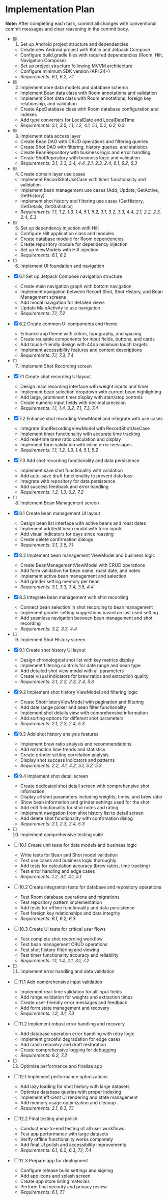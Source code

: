 # Implementation Plan

**Note:** After completing each task, commit all changes with conventional commit messages and clear reasoning in the commit body.

- [x] 1. Set up Android project structure and dependencies
  - Create new Android project with Kotlin and Jetpack Compose
  - Configure build.gradle files with required dependencies (Room, Hilt, Navigation Compose)
  - Set up project structure following MVVM architecture
  - Configure minimum SDK version (API 24+)
  - _Requirements: 6.1, 6.2, 7.1_

- [x] 2. Implement core data models and database schema
  - Implement Bean data class with Room annotations and validation
  - Implement Shot data class with Room annotations, foreign key relationship, and validation
  - Create AppDatabase class with Room database configuration and indexes
  - Add type converters for LocalDate and LocalDateTime
  - _Requirements: 3.1, 3.5, 1.1, 1.2, 4.1, 5.1, 5.2, 6.2, 6.3_

- [x] 3. Implement data access layer
  - Create Bean DAO with CRUD operations and filtering queries
  - Create Shot DAO with filtering, history queries, and statistics
  - Create BeanRepository with business logic and error handling
  - Create ShotRepository with business logic and validation
  - _Requirements: 3.1, 3.3, 3.4, 4.4, 2.1, 2.3, 2.4, 6.1, 6.2, 6.3_

- [x] 4. Create domain layer use cases
  - Implement RecordShotUseCase with timer functionality and validation
  - Implement bean management use cases (Add, Update, GetActive, GetHistory)
  - Implement shot history and filtering use cases (GetHistory, GetDetails, GetStatistics)
  - _Requirements: 1.1, 1.2, 1.3, 1.4, 5.1, 5.2, 3.1, 3.2, 3.3, 4.4, 2.1, 2.2, 2.3, 2.4, 5.3_

- [x] 5. Set up dependency injection with Hilt
  - Configure Hilt application class and modules
  - Create database module for Room dependencies
  - Create repository module for dependency injection
  - Set up ViewModels with Hilt injection
  - _Requirements: 6.1, 6.2_

- [ ] 6. Implement UI foundation and navigation

- [x] 6.1 Set up Jetpack Compose navigation structure






  - Create main navigation graph with bottom navigation
  - Implement navigation between Record Shot, Shot History, and Bean Management screens
  - Add modal navigation for detailed views
  - Update MainActivity to use navigation
  - _Requirements: 7.1, 7.2_

- [x] 6.2 Create common UI components and theme






  - Enhance app theme with colors, typography, and spacing
  - Create reusable components for input fields, buttons, and cards
  - Add touch-friendly design with 44dp minimum touch targets
  - Implement accessibility features and content descriptions
  - _Requirements: 7.1, 7.3, 7.4_

- [ ] 7. Implement Shot Recording screen

- [x] 7.1 Create shot recording UI layout




  - Design main recording interface with weight inputs and timer
  - Implement bean selection dropdown with current bean highlighting
  - Add large, prominent timer display with start/stop controls
  - Create numeric input fields with decimal precision
  - _Requirements: 1.1, 1.4, 3.2, 7.1, 7.3, 7.4_

- [x] 7.2 Enhance shot recording ViewModel and integrate with use cases





  - Integrate ShotRecordingViewModel with RecordShotUseCase
  - Implement timer functionality with accurate time tracking
  - Add real-time brew ratio calculation and display
  - Implement form validation with inline error messages
  - _Requirements: 1.1, 1.2, 1.3, 1.4, 5.1, 5.2_

- [x] 7.3 Add shot recording functionality and data persistence





  - Implement save shot functionality with validation
  - Add auto-save draft functionality to prevent data loss
  - Integrate with repository for data persistence
  - Add success feedback and error handling
  - _Requirements: 1.2, 1.3, 6.2, 7.2_

- [ ] 8. Implement Bean Management screen

- [x] 8.1 Create bean management UI layout







  - Design bean list interface with active beans and roast dates
  - Implement add/edit bean modal with form inputs
  - Add visual indicators for days since roasting
  - Create delete confirmation dialogs
  - _Requirements: 3.1, 3.5, 7.1_

- [x] 8.2 Implement bean management ViewModel and business logic






  - Create BeanManagementViewModel with CRUD operations
  - Add form validation for bean name, roast date, and notes
  - Implement active bean management and selection
  - Add grinder setting memory per bean
  - _Requirements: 3.1, 3.3, 3.4, 3.5, 4.4_

- [x] 8.3 Integrate bean management with shot recording





  - Connect bean selection in shot recording to bean management
  - Implement grinder setting suggestions based on last used setting
  - Add seamless navigation between bean management and shot recording
  - _Requirements: 3.2, 3.3, 4.4_

- [ ] 9. Implement Shot History screen

- [x] 9.1 Create shot history UI layout





  - Design chronological shot list with key metrics display
  - Implement filtering controls for date range and bean type
  - Add detailed shot view modal with all parameters
  - Create visual indicators for brew ratios and extraction quality
  - _Requirements: 2.1, 2.2, 2.3, 2.4, 5.3_

- [x] 9.2 Implement shot history ViewModel and filtering logic






  - Create ShotHistoryViewModel with pagination and filtering
  - Add date range picker and bean filter functionality
  - Implement shot details view with comprehensive information
  - Add sorting options for different shot parameters
  - _Requirements: 2.1, 2.3, 2.4, 5.3_

- [x] 9.3 Add shot history analysis features





  - Implement brew ratio analysis and recommendations
  - Add extraction time trends and statistics
  - Create grinder setting correlation analysis
  - Display shot success indicators and patterns
  - _Requirements: 2.2, 4.1, 4.2, 5.1, 5.2, 5.3_

- [x] 9.4 Implement shot detail screen



  - Create dedicated shot detail screen with comprehensive shot information
  - Display all shot parameters including weights, times, and brew ratio
  - Show bean information and grinder settings used for the shot
  - Add edit functionality for shot notes and rating
  - Implement navigation from shot history list to detail screen
  - Add delete shot functionality with confirmation dialog
  - _Requirements: 2.1, 2.3, 2.4, 5.3_

- [ ] 10. Implement comprehensive testing suite

- [ ] 10.1 Create unit tests for data models and business logic
  - Write tests for Bean and Shot model validation
  - Test use cases and business logic thoroughly
  - Add tests for calculation accuracy (brew ratios, time tracking)
  - Test error handling and edge cases
  - _Requirements: 1.2, 3.1, 4.1, 5.1_

- [ ] 10.2 Create integration tests for database and repository operations
  - Test Room database operations and migrations
  - Test repository pattern implementation
  - Add tests for offline functionality and data persistence
  - Test foreign key relationships and data integrity
  - _Requirements: 6.1, 6.2, 6.3_

- [ ] 10.3 Create UI tests for critical user flows
  - Test complete shot recording workflow
  - Test bean management CRUD operations
  - Test shot history filtering and viewing
  - Test timer functionality accuracy and reliability
  - _Requirements: 1.1, 1.4, 2.1, 3.1, 7.2_

- [ ] 11. Implement error handling and data validation

- [ ] 11.1 Add comprehensive input validation
  - Implement real-time validation for all input fields
  - Add range validation for weights and extraction times
  - Create user-friendly error messages and feedback
  - Add form state management and recovery
  - _Requirements: 1.2, 4.1, 7.3_

- [ ] 11.2 Implement robust error handling and recovery
  - Add database operation error handling with retry logic
  - Implement graceful degradation for edge cases
  - Add crash recovery and draft restoration
  - Create comprehensive logging for debugging
  - _Requirements: 6.2, 7.2_

- [ ] 12. Optimize performance and finalize app

- [ ] 12.1 Implement performance optimizations
  - Add lazy loading for shot history with large datasets
  - Optimize database queries with proper indexing
  - Implement efficient UI rendering and state management
  - Add memory usage optimization and cleanup
  - _Requirements: 2.1, 6.3, 7.1_

- [ ] 12.2 Final testing and polish
  - Conduct end-to-end testing of all user workflows
  - Test app performance with large datasets
  - Verify offline functionality works completely
  - Add final UI polish and accessibility improvements
  - _Requirements: 6.1, 6.2, 6.3, 7.1, 7.4_

- [ ] 12.3 Prepare app for deployment
  - Configure release build settings and signing
  - Add app icons and splash screen
  - Create app store listing materials
  - Perform final security and privacy review
  - _Requirements: 6.1, 7.1_